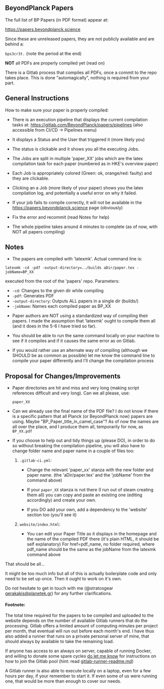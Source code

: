 ## BeyondPlanck Papers

The full list of BP Papers (in PDF format) appear at:

https://papers.beyondplanck.science

Since these are unreleased papers, they are not publicly available and are behind a:

`bps3cr3t.` (note the period at the end)

**NOT** all PDFs are properly compiled yet (read on)

There is a Gitlab process that compiles all PDFs, once a commit to the repo takes place.
This is done "automagically", nothing is required from your part.

## General Instructions

How to make sure your paper is properly compiled:

- There is an execution pipeline that displays the current compilation tasks at:
  https://gitlab.com/BeyondPlanck/papers/pipelines (also accessible from CI/CD ->
  Pipelines menu)

- It displays a Status and the User that triggered it (more likely you)

- The status is clickable and it shows you all the executing Jobs.

- The Jobs are split in multiple 'paper_XX' jobs which are the latex compilation task
  for each paper (numbered as in HKE's overview paper)

- Each Job is appropriately colored (Green: ok, orange/red: faulty) and they are
  clickable.

- Clicking an a Job (more likely of your paper) shows you the latex compilation log, and
  potentially a useful error on why it failed.

- If your job fails to compile correctly, it will not be available in the
  https://papers.beyondplanck.science page (obviously)

- Fix the error and recommit (read Notes for help)

- The whole pipeline takes around 4 minutes to complete (as of now, with NOT all papers
  compiling)

## Notes

- The papers are compiled with 'latexmk'. Actual command line is:

`latexmk -cd -pdf -output-directory=../builds aDir/paper.tex -jobName=BP_XX`

executed from the root of the 'papers' repo. Parameters:

- `-cd`: Changes to the given dir while compiling
- `-pdf`: Generates PDF
- `-output-directory`: Outputs ALL papers in a single dir (builds/)
- `-jobName`: Names each compiled paper as BP_XX

* Paper authors are NOT using a standardized way of compiling their papers. I made the
  assumption that 'latexmk' ought to compile them all (and it does in the 5-6 I have
  tried so far).

* You should be able to run the same command locally on your machine to see if it
  compiles and if it causes the same error as on Gitlab.

* If you would rather use an alternate way of compiling (although we SHOULD be as common
  as possible) let me know the command line to compile your paper differently and I'll
  change the compilation process

## Proposal for Changes/Improvements

- Paper directories are hit and miss and very long (making script references difficult
  and very long). Can we all please, use:

  `paper_XX`

- Can we already use the final name of the PDF file? I do not know if there is a
  specific pattern that all Planck (or BeyondPlanck now) papers are using. Maybe
  "BP_Paper_title_in_camel_case"? As of now the names are all over the place, and I
  produce them all, temporarily for now, as `BP_XX.pdf`

- If you choose to help out and tidy things up (please DO), in order to do so without
  breaking the compilation pipeline, you will also have to change folder name and paper
  name in a couple of files too:

  1. `.gitlab-ci.yml`:

     - Change the relevant 'paper_xx' stanza with the new folder and paper name. (the
       'aDir/paper.tex' and the 'jobName' from the command above)

     - If your `paper_XX` stanza is not there (I run out of steam creating them all) you
       can copy and paste an existing one (editing accordingly) and create your own.

     - If you DO add your own, add a dependency to the 'website' section too (you'll see
       it)


    1. `website/index.html`:

        * You can edit your Paper Title as it displays in the homepage and the name of
          the compiled PDF there (it's plain HTML, it should be self explanatory) For
          href=pdf_name, no folder required, where pdf_name should be the same as the
          jobName from the latexmk command above

That should be all...

It might be too much info but all of this is actually boilerplate code and only need to
be set up once. Then it ought to work on it's own.

Do not hesitate to get in touch with me (@stratosgear gerakakis@planetek.gr) for any
further clarifications.

#### Footnote:

The total time required for the papers to be compiled and uploaded to the website
depends on the number of available Gitlab runners that do the processing. Gitlab offers
a limited amount of computing minutes per project per month, that eventual will run out
before each month's end. I have thus also added a runner that runs on a private personal
server of mine, that should always by available to take the remaining load.

If anyone has access to an always on server, capable of running Docker, and willing to
donate some spare cycles [do let me know](mailto:gerakakis@planetek.gr) for instructions
on how to join the Gitlab pool (hint: read
[gitlab-runner-readme.md](gitlab-runner-readme.md))

A Gitlab runner is also able to execute locally on a laptop, even for a few hours per
day, if your remember to start it. If even some of us were running one, that would be
more than enough to cover our needs.
